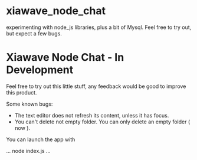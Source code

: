 # xiawave_node_chat
experimenting with node_js libraries, plus a bit of Mysql. Feel free to try out, but expect a few bugs.

# Xiawave Node Chat - In Development

Feel free to try out this little stuff, any feedback would be good to improve this product.

Some known bugs:
- The text editor does not refresh its content, unless it has focus.
- You can't delete not empty folder. You can only delete an empty folder ( now ).


You can launch the app with

...
node index.js
...
